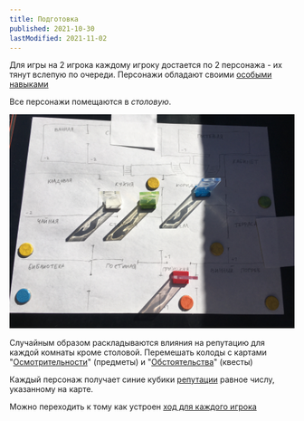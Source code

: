 ```yaml
---
title: Подготовка
published: 2021-10-30
lastModified: 2021-11-02
---
```


Для игры на 2 игрока каждому игроку достается по 2 персонажа - их тянут вслепую по очереди. Персонажи обладают своими [особыми навыками](./abilities)

Все персонажи помещаются в _столовую_.

![Игровое поле](./gamefield.jpg)

Случайным образом раскладываются влияния на репутацию для каждой комнаты кроме столовой.
Перемешать колоды с картами "[Осмотрительности](./items)" (предметы) и "[Обстоятельства](./quests)" (квесты)

Каждый персонаж получает синие кубики [репутации](./reputation) равное числу, указанному на карте.

Можно переходить к тому как устроен [ход для каждого игрока](./turns)